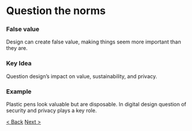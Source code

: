 # Question the norms
### False value
Design can create false value, making things seem more important than they are.

### Key Idea
Question design’s impact on value, sustainability, and privacy.

### Example
Plastic pens look valuable but are disposable. In digital design question of security and privacy plays a key role.


[< Back](/presentation/05.md)
[Next >](/presentation/07.md)
